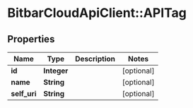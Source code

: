 # BitbarCloudApiClient::APITag

## Properties
Name | Type | Description | Notes
------------ | ------------- | ------------- | -------------
**id** | **Integer** |  | [optional] 
**name** | **String** |  | [optional] 
**self_uri** | **String** |  | [optional] 


